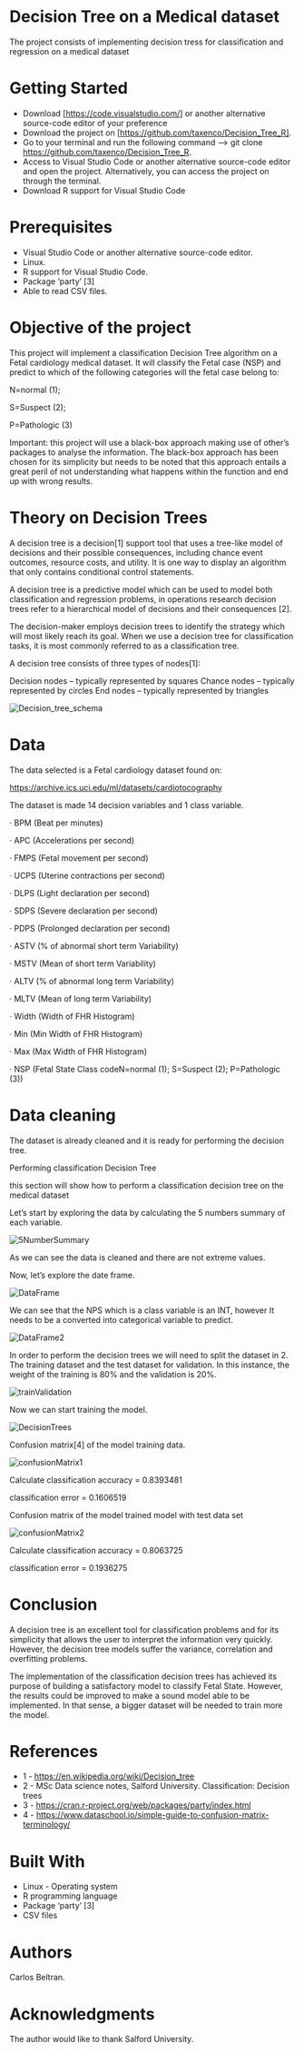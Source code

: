 # Decision Tree on a Medical dataset

The project consists of implementing decision tress for classification and regression on a medical dataset

# Getting Started

- Download [https://code.visualstudio.com/] or another alternative source-code editor of your preference
- Download the project on [https://github.com/taxenco/Decision_Tree_R].
- Go to your terminal and run the following command --> git clone https://github.com/taxenco/Decision_Tree_R.
- Access to Visual Studio Code or another alternative source-code editor and open the project. Alternatively, you can access the project on through the terminal.
- Download R support for Visual Studio Code

# Prerequisites

- Visual Studio Code or another alternative source-code editor.
- Linux.
- R support for Visual Studio Code.
- Package ‘party’ [3]
- Able to read CSV files.

# Objective of the project

This project will implement a classification Decision Tree algorithm on a Fetal cardiology medical dataset. It will classify the Fetal case (NSP) and predict to which of the following categories will the fetal case belong to:

N=normal (1);

S=Suspect (2);

P=Pathologic (3)

Important: this project will use a black-box approach making use of other’s packages to analyse the information. The black-box approach has been chosen for its simplicity but needs to be noted that this approach entails a great peril of not understanding what happens within the function and end up with wrong results.


# Theory on Decision Trees

A decision tree is a decision[1] support tool that uses a tree-like model of decisions and their possible consequences, including chance event outcomes, resource costs, and utility. It is one way to display an algorithm that only contains conditional control statements.  

A decision tree is a predictive model which can be used to model both classification and regression problems, in operations research decision trees refer to a hierarchical model of decisions and their consequences [2].


The decision-maker employs decision trees to identify the strategy which will most likely reach its goal. When we use a decision tree for classification tasks, it is most commonly referred to as a classification tree.
 

A decision tree consists of three types of nodes[1]: 

Decision nodes – typically represented by squares
Chance nodes – typically represented by circles
End nodes – typically represented by triangles

<img src="./pics/Decision_tree_schema.PNG" alt="Decision_tree_schema"/>

 # Data

The data selected is a Fetal cardiology dataset found on:

https://archive.ics.uci.edu/ml/datasets/cardiotocography

The dataset is made 14 decision variables and 1 class variable.

·         BPM (Beat per minutes)

·         APC (Accelerations per second)

·         FMPS (Fetal movement per second)

·         UCPS (Uterine contractions per second)

·         DLPS (Light declaration per second)

·         SDPS (Severe declaration per second)

·         PDPS (Prolonged declaration per second)

·         ASTV (% of abnormal short term Variability)

·         MSTV (Mean of short term Variability)

·         ALTV (% of abnormal long term Variability)

·         MLTV (Mean of long term Variability)

·         Width (Width of FHR Histogram)

·         Min (Min Width of FHR Histogram)

·         Max (Max Width of FHR Histogram)

·         NSP (Fetal State Class codeN=normal (1); S=Suspect (2); P=Pathologic (3))

# Data cleaning

The dataset is already cleaned and it is ready for performing the decision tree.

Performing classification Decision Tree

this section will show how to perform a classification decision tree on the medical dataset

Let’s start by exploring the data by calculating the 5 numbers summary of each variable.

<img src="./pics/5NumberSummary.PNG" alt="5NumberSummary"/>

As we can see the data is cleaned and there are not extreme values.

Now, let’s explore the date frame.

<img src="./pics/DataFrame.PNG" alt="DataFrame"/>


We can see that the NPS which is a class variable is an INT, however It needs to be a converted into categorical variable to predict.

<img src="./pics/DataFrame2.PNG" alt="DataFrame2"/>

In order to perform the decision trees we will need to split the dataset in 2. The training dataset and the test dataset for validation. In this instance, the weight of the training is 80% and the validation is 20%.

<img src="./pics/trainValidation.PNG" alt="trainValidation"/>

Now we can start training the model.

<img src="./pics/DecisionTrees.PNG" alt="DecisionTrees"/>

Confusion matrix[4] of the model training data.

<img src="./pics/confusionMatrix1.PNG" alt="confusionMatrix1"/>

Calculate classification accuracy = 0.8393481

classification error =  0.1606519

Confusion matrix of the model trained model with test data set

<img src="./pics/confusionMatrix2.PNG" alt="confusionMatrix2"/>

Calculate classification accuracy = 0.8063725

classification error =  0.1936275

# Conclusion

A decision tree is an excellent tool for classification problems and for its simplicity that allows the user to interpret the information very quickly. However, the decision tree models suffer the variance, correlation and overfitting problems.

The implementation of the classification decision trees has achieved its purpose of building a satisfactory model to classify Fetal State. However, the results could be improved to make a sound model able to be implemented. In that sense, a bigger dataset will be needed to train more the model.

# References

* 1 - https://en.wikipedia.org/wiki/Decision_tree
* 2 - MSc Data science notes, Salford University. Classification: Decision trees
* 3 - https://cran.r-project.org/web/packages/party/index.html
* 4 - https://www.dataschool.io/simple-guide-to-confusion-matrix-terminology/

# Built With

- Linux - Operating system
- R programming language
- Package ‘party’ [3]
- CSV files

# Authors

Carlos Beltran.

# Acknowledgments

The author would like to thank Salford University.